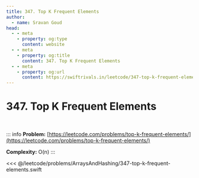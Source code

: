 ```yaml
---
title: 347. Top K Frequent Elements
author:
  - name: Sravan Goud
head:
  - - meta
    - property: og:type
      content: website
  - - meta
    - property: og:title
      content: 347. Top K Frequent Elements
  - - meta
    - property: og:url
      content: https://swiftrivals.in/leetcode/347-top-k-frequent-elements
---
```


# 347. Top K Frequent Elements

<br/>

::: info
**Problem:** [https://leetcode.com/problems/top-k-frequent-elements/](https://leetcode.com/problems/top-k-frequent-elements/)

**Complexity:** O(n)
:::

<<< @/leetcode/problems/ArraysAndHashing/347-top-k-frequent-elements.swift